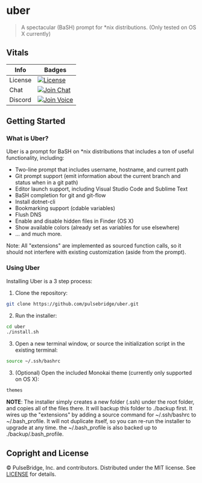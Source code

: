 # uber

> A spectacular (BaSH) prompt for *nix distributions. (Only tested on OS X currently)

## Vitals

Info          | Badges
--------------|--------------
License       | [![License][license-image]][license]
Chat          | [![Join Chat][gitter-image]][gitter-url]
Discord       | [![Join Voice][discord-image]][discord-url]

## Getting Started

### What is Uber?

Uber is a prompt for BaSH on *nix distributions that includes a ton of useful functionality, including:

* Two-line prompt that includes username, hostname, and current path
* Git prompt support (emit information about the current branch and status when in a git path)
* Editor launch support, including Visual Studio Code and Sublime Text
* BaSH completion for git and git-flow
* Install dotnet-cli
* Bookmarking support (cdable variables)
* Flush DNS
* Enable and disable hidden files in Finder (OS X)
* Show available colors (already set as variables for use elsewhere)
* ... and much more.

Note: All "extensions" are implemented as sourced function calls, so it should not interfere with existing 
customization (aside from the prompt).

### Using Uber

Installing Uber is a 3 step process:

1) Clone the repository:

``` bash
git clone https://github.com/pulsebridge/uber.git
```

2) Run the installer:

``` bash
cd uber
./install.sh
```

3) Open a new terminal window, or source the initialization script in the existing terminal:

``` bash
source ~/.ssh/bashrc
```

3) (Optional) Open the included Monokai theme (currently only supported on OS X):

``` bash
themes
```

**NOTE**: The installer simply creates a new folder (.ssh) under the root folder, and copies all of the files there. 
It will backup this folder to ./backup first. It wires up the "extensions" by adding a source command for ~/.ssh/bashrc 
to ~/.bash_profile. It will not duplicate itself, so you can re-run the installer to upgrade at any time. the 
~/.bash_profile is also backed up to ./backup/.bash_profile.

## Copright and License

&copy; PulseBridge, Inc. and contributors. Distributed under the MIT license. See [LICENSE][] for details.

[license-image]: https://img.shields.io/badge/license-MIT-blue.svg
[license]: LICENSE

[gitter-url]: //gitter.im/pulsebridge/uber
[gitter-image]:https://img.shields.io/badge/⊪%20gitter-join%20chat%20→-1dce73.svg

[discord-image]:https://img.shields.io/badge/discord-online-blue.svg
[discord-url]:https://discord.gg/PrQmKTa